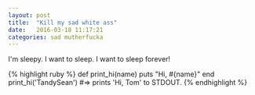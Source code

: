 ```yaml
---
layout: post
title:  "Kill my sad white ass"
date:   2016-03-18 11:17:21
categories: sad mutherfucka
---
```

I'm sleepy.
I want to sleep.
I want to sleep  forever!

{% highlight ruby %}
def print_hi(name)
  puts "Hi, #{name}"
end
print_hi('TandySean')
#=> prints 'Hi, Tom' to STDOUT.
{% endhighlight %}
